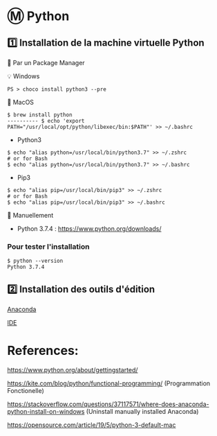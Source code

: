 # :m: Python

## :one: Installation de la machine virtuelle Python

:pushpin: Par un Package Manager

:bulb: Windows

```
PS > choco install python3 --pre
```

:apple: MacOS 

```
$ brew install python
---------- $ echo 'export PATH="/usr/local/opt/python/libexec/bin:$PATH"' >> ~/.bashrc
```

* Python3

```
$ echo "alias python=/usr/local/bin/python3.7" >> ~/.zshrc
# or for Bash
$ echo "alias python=/usr/local/bin/python3.7" >> ~/.bashrc
```

* Pip3

```
$ echo "alias pip=/usr/local/bin/pip3" >> ~/.zshrc 
# or for Bash
$ echo "alias pip=/usr/local/bin/pip3" >> ~/.bashrc
```

:pushpin: Manuellement

* Python 3.7.4 :  https://www.python.org/downloads/

### Pour tester l'installation
```
$ python --version
Python 3.7.4
```

## :two: Installation des outils d'édition

[Anaconda](Anaconda.md)

[IDE](IDE.md)



# References:

https://www.python.org/about/gettingstarted/

https://kite.com/blog/python/functional-programming/ (Programmation Fonctionelle)

https://stackoverflow.com/questions/37117571/where-does-anaconda-python-install-on-windows (Uninstall manually installed Anaconda)

https://opensource.com/article/19/5/python-3-default-mac
